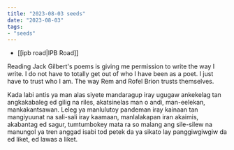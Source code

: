 ```yaml
---
title: "2023-08-03 seeds"
date: "2023-08-03"
tags:
- "seeds"
---
```


- [[ipb road|IPB Road]]

Reading Jack Gilbert's poems is giving me permission to write the way I write. I do not have to totally get out of who I have been as a poet. I just have to trust who I am. The way Rem and Rofel Brion trusts themselves.

Kada labi antis ya man alas siyete mandaragup iray ugugaw ankekelag tan angkakabaleg ed gilig na riles, akatsinelas man o andi, man-eelekan, mankakantsawan. Leleg ya manlulutoy pandeman iray kainaan tan mangiyuunat na sali-sali iray kaamaan, manlalakapan iran akaimis, akabantag ed sagur, tumtumbokey mata ra so malang ang sile-silew na manungol ya tren anggad isabi tod petek da ya sikato lay panggiwgiwgiw da ed liket, ed lawas a liket.